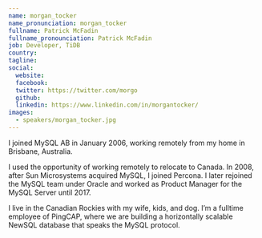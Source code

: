 ```yaml
---
name: morgan_tocker
name_pronunciation: morgan_tocker
fullname: Patrick McFadin
fullname_pronounciation: Patrick McFadin
job: Developer, TiDB 
country: 
tagline: 
social:
  website: 
  facebook:
  twitter: https://twitter.com/morgo
  github: 
  linkedin: https://www.linkedin.com/in/morgantocker/
images:
  - speakers/morgan_tocker.jpg
---
```


I joined MySQL AB in January 2006, working remotely from my home in Brisbane, Australia.

I used the opportunity of working remotely to relocate to Canada. In 2008, after Sun Microsystems acquired MySQL, I joined Percona. I later rejoined the MySQL team under Oracle and worked as Product Manager for the MySQL Server until 2017.

I live in the Canadian Rockies with my wife, kids, and dog. I’m a fulltime employee of PingCAP, where we are building a horizontally scalable NewSQL database that speaks the MySQL protocol.